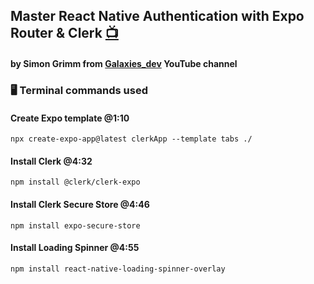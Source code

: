 ## Master React Native Authentication with Expo Router & Clerk [📺](https://youtu.be/zh6Sc1flK2g)

#### by Simon Grimm from [Galaxies_dev](https://www.youtube.com/@galaxies_dev) YouTube channel

<!-- ### 🧠 Concepts Covered:

- Expo React Native framework
- NativeWind
- Sending Data
- Rendering HTML
- Routers
- Advanced Routing
- Middleware
- Rendering Static Files
- Parsing Form/JSON Data
- Parse Query Params-->

### 🖥 Terminal commands used

#### Create Expo template @1:10

`npx create-expo-app@latest clerkApp --template tabs ./`

#### Install Clerk @4:32

`npm install @clerk/clerk-expo`

#### Install Clerk Secure Store @4:46

`npm install expo-secure-store`

#### Install Loading Spinner @4:55

`npm install react-native-loading-spinner-overlay`
